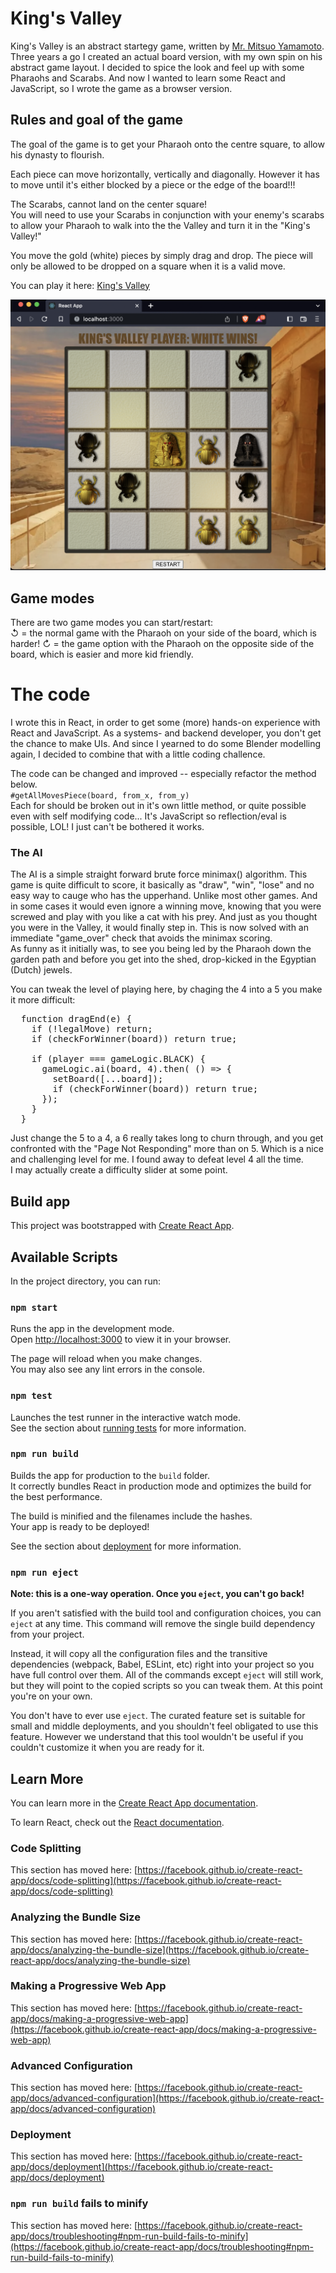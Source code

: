 # King's Valley

King's Valley is an abstract startegy game, written by <a href="https://www.youtube.com/watch?v=y9o_ydV63Ho">Mr. Mitsuo Yamamoto</a>.
Three years a go I created an actual board version, with my own spin on his abstract game layout. I decided to spice the look and feel up with some Pharaohs and Scarabs. And now I wanted to learn some React and JavaScript, so I wrote the game as a browser version.

## Rules and goal of the game

The goal of the game is to get your Pharaoh onto the centre square, to allow his dynasty to flourish.
<p>
Each piece can move horizontally, vertically and diagonally. However it has to move until it's either blocked by a piece or the edge of the board!!! 
<p>
The Scarabs, cannot land on the center square! </br>
You will need to use your Scarabs in conjunction with your enemy's scarabs to allow your Pharaoh to walk into the the Valley and turn it in the "King's Valley!"
<p>
You move the gold (white) pieces by simply drag and drop. The piece will only be allowed to be dropped on a square when it is a valid move.
<p>
You can play it here: <a href="https://gentle-beach-08e592103.2.azurestaticapps.net/">King's Valley</a>

![Alt text](./screenshot.png?raw=true "King's Valley")

## Game modes

There are two game modes you can start/restart:<br/>
↺ = the normal game with the Pharaoh on your side of the board, which is harder!
↻ = the game option with the Pharaoh on the opposite side of the board, which is easier and more kid friendly.

# The code

I wrote this in React, in order to get some (more) hands-on experience with React and JavaScript. As a systems- and backend developer, you don't get the chance to make UIs. And since I yearned to do some Blender modelling again, I decided to combine that with a little coding challence.
<p>
The code can be changed and improved -- especially refactor the method below.
<code>
#getAllMovesPiece(board, from_x, from_y) 
</code>
Each for should be broken out in it's own little method, or quite possible even with self modifying code... It's JavaScript so reflection/eval is possible, LOL! I just can't be bothered it works. 

### The AI

The AI is a simple straight forward brute force minimax() algorithm. This game is quite difficult to score, it basically as "draw", "win", "lose" and no easy way to cauge who has the upperhand. Unlike most other games. And in some cases it would even ignore a winning move, knowing that you were screwed and play with you like a cat with his prey. And just as you thought you were in the Valley, it would finally step in. This is now solved with an immediate "game_over" check that avoids the minimax scoring.</br>
As funny as it initially was, to see you being led by the Pharaoh down the garden path and before you get into the shed, drop-kicked in the Egyptian (Dutch) jewels.

You can tweak the level of playing here, by chaging the 4 into a 5 you make it more difficult: 

<pre>
  function dragEnd(e) {   
    if (!legalMove) return;
    if (checkForWinner(board)) return true;

    if (player === gameLogic.BLACK) {
      gameLogic.ai(board, 4).then( () => {
        setBoard([...board]);
        if (checkForWinner(board)) return true;
      });
    }
  }
</pre>

Just change the 5 to a 4, a 6 really takes long to churn through, and you get confronted with the "Page Not Responding" more than on 5. Which is a nice and challenging level for me. I found away to defeat level 4 all the time.<br/>
I may actually create a difficulty slider at some point.

## Build app

This project was bootstrapped with [Create React App](https://github.com/facebook/create-react-app).

## Available Scripts

In the project directory, you can run:

### `npm start`

Runs the app in the development mode.\
Open [http://localhost:3000](http://localhost:3000) to view it in your browser.

The page will reload when you make changes.\
You may also see any lint errors in the console.

### `npm test`

Launches the test runner in the interactive watch mode.\
See the section about [running tests](https://facebook.github.io/create-react-app/docs/running-tests) for more information.

### `npm run build`

Builds the app for production to the `build` folder.\
It correctly bundles React in production mode and optimizes the build for the best performance.

The build is minified and the filenames include the hashes.\
Your app is ready to be deployed!

See the section about [deployment](https://facebook.github.io/create-react-app/docs/deployment) for more information.

### `npm run eject`

**Note: this is a one-way operation. Once you `eject`, you can't go back!**

If you aren't satisfied with the build tool and configuration choices, you can `eject` at any time. This command will remove the single build dependency from your project.

Instead, it will copy all the configuration files and the transitive dependencies (webpack, Babel, ESLint, etc) right into your project so you have full control over them. All of the commands except `eject` will still work, but they will point to the copied scripts so you can tweak them. At this point you're on your own.

You don't have to ever use `eject`. The curated feature set is suitable for small and middle deployments, and you shouldn't feel obligated to use this feature. However we understand that this tool wouldn't be useful if you couldn't customize it when you are ready for it.

## Learn More

You can learn more in the [Create React App documentation](https://facebook.github.io/create-react-app/docs/getting-started).

To learn React, check out the [React documentation](https://reactjs.org/).

### Code Splitting

This section has moved here: [https://facebook.github.io/create-react-app/docs/code-splitting](https://facebook.github.io/create-react-app/docs/code-splitting)

### Analyzing the Bundle Size

This section has moved here: [https://facebook.github.io/create-react-app/docs/analyzing-the-bundle-size](https://facebook.github.io/create-react-app/docs/analyzing-the-bundle-size)

### Making a Progressive Web App

This section has moved here: [https://facebook.github.io/create-react-app/docs/making-a-progressive-web-app](https://facebook.github.io/create-react-app/docs/making-a-progressive-web-app)

### Advanced Configuration

This section has moved here: [https://facebook.github.io/create-react-app/docs/advanced-configuration](https://facebook.github.io/create-react-app/docs/advanced-configuration)

### Deployment

This section has moved here: [https://facebook.github.io/create-react-app/docs/deployment](https://facebook.github.io/create-react-app/docs/deployment)

### `npm run build` fails to minify

This section has moved here: [https://facebook.github.io/create-react-app/docs/troubleshooting#npm-run-build-fails-to-minify](https://facebook.github.io/create-react-app/docs/troubleshooting#npm-run-build-fails-to-minify)
